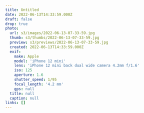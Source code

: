 ```yaml
---
title: Untitled
date: 2022-06-13T14:33:59.000Z
draft: false
drop: true
photo:
  url: s3/images/2022-06-13-07-33-59.jpg
  thumb: s3/thumbs/2022-06-13-07-33-59.jpg
  preview: s3/previews/2022-06-13-07-33-59.jpg
  created: 2022-06-13T14:33:59.000Z
  exif:
    make: Apple
    model: 'iPhone 12 mini'
    lens: 'iPhone 12 mini back dual wide camera 4.2mm f/1.6'
    iso: 125
    aperture: 1.6
    shutter_speed: 1/95
    focal_length: '4.2 mm'
    gps: null
  title: null
  caption: null
links: []
---
```


